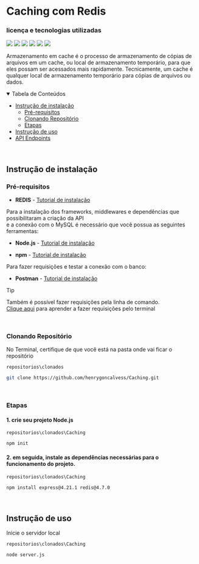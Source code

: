 # Caching com Redis

### licença e tecnologias utilizadas

<img src="https://img.shields.io/github/license/henrygoncalvess/Caching?style=for-the-badge&labelColor=gray&color=97ca00"> <a href="https://expressjs.com/pt-br/"><img src="https://img.shields.io/badge/express-4.21.1-000000?style=for-the-badge&logo=express&logoColor=black&labelColor=gray"></a> <a href="https://nodejs.org/pt"><img src="https://img.shields.io/badge/node-20.16.0-5FA04E?style=for-the-badge&logo=node.js&logoColor=5FA04E&labelColor=gray"></a> <a href="https://docs.npmjs.com"><img src="https://img.shields.io/badge/npm-10.8.2-CB3837?style=for-the-badge&logo=npm&logoColor=CB3837&labelColor=gray"></a> <a href="https://learning.postman.com/docs/introduction/overview/"><img src="https://img.shields.io/badge/postman-11.16.0-FF6C37?style=for-the-badge&logo=postman&logoColor=FF6C37&labelColor=gray"></a> <a href="https://redis.io/"><img src="https://img.shields.io/badge/redis-4.7.0-FF4438?style=for-the-badge&logo=redis&logoColor=FF4438&labelColor=gray"></a>

Armazenamento em cache é o processo de armazenamento de cópias de arquivos em um cache, ou local de armazenamento temporário, para que eles possam ser acessados mais rapidamente. Tecnicamente, um cache é qualquer local de armazenamento temporário para cópias de arquivos ou dados.
  
<details open="open">
<summary>Tabela de Conteúdos</summary>
  
- [Instrução de instalação](#instrução-de-instalação)
  - [Pré-requisitos](#pré-requisitos)
  - [Clonando Repositório](#clonando-repositório)
  - [Etapas](#etapas)
- [Instrução de uso](#instrução-de-uso)
- [API Endpoints](#api-endpoints)

</details>

<br>

## Instrução de instalação

### Pré-requisitos
- **REDIS** - [Tutorial de instalação]()

Para a instalação dos frameworks, middlewares e dependências que possibilitaram a criação da API  
e a conexão com o MySQL é necessário que você possua as seguintes ferramentas:

- **Node.js** - [Tutorial de instalação](https://nodejs.org/pt)

- **npm** - [Tutorial de instalação](https://docs.npmjs.com/downloading-and-installing-node-js-and-npm)

Para fazer requisições e testar a conexão com o banco:
- **Postman** - [Tutorial de instalação](https://www.postman.com/downloads/)

> [!tip]
> Também é possível fazer requisições pela linha de comando.  
[Clique aqui](https://www.campuscode.com.br/conteudos/comandos-curl-para-testar-requisicoes-api) para aprender a fazer requisições pelo terminal

<br>

### Clonando Repositório
No Terminal, certifique de que você está na pasta onde vai ficar o repositório

```repositorios\clonados```
``` bash
git clone https://github.com/henrygoncalvess/Caching.git
```

<br>

### Etapas

#### 1. crie seu projeto Node.js

`repositorios\clonados\Caching`
``` bash
npm init
```

#### 2. em seguida, instale as dependências necessárias para o funcionamento do projeto.

`repositorios\clonados\Caching`
``` bash
npm install express@4.21.1 redis@4.7.0
```

<br>

## Instrução de uso

Inicie o servidor local

`repositorios\clonados\Caching`
``` bash
node server.js
```
